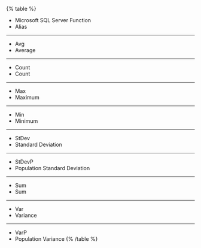 {% table %}
* Microsoft SQL Server Function
* Alias
---
* Avg
* Average
---
* Count
* Count
---
* Max
* Maximum
---
* Min
* Minimum
---
* StDev
* Standard Deviation
---
* StDevP
* Population Standard Deviation
---
* Sum
* Sum
---
* Var
* Variance
---
* VarP
* Population Variance
{% /table %}